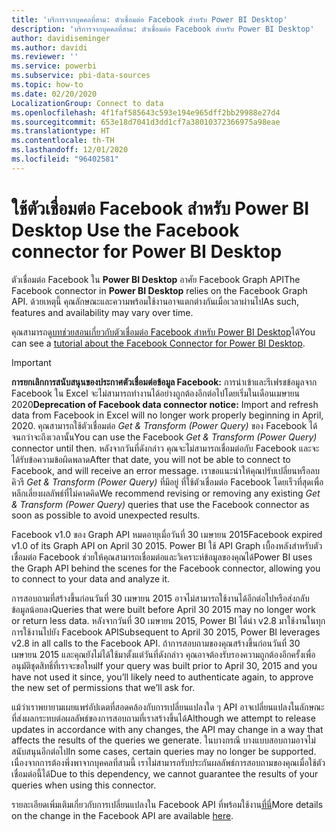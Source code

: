 ```yaml
---
title: 'บริการจากบุคคลที่สาม: ตัวเชื่อมต่อ Facebook สำหรับ Power BI Desktop'
description: 'บริการจากบุคคลที่สาม: ตัวเชื่อมต่อ Facebook สำหรับ Power BI Desktop'
author: davidiseminger
ms.author: davidi
ms.reviewer: ''
ms.service: powerbi
ms.subservice: pbi-data-sources
ms.topic: how-to
ms.date: 02/20/2020
LocalizationGroup: Connect to data
ms.openlocfilehash: 4f1faf585643c593e194e965dff2bb29988e27d4
ms.sourcegitcommit: 653e18d7041d3dd1cf7a38010372366975a98eae
ms.translationtype: HT
ms.contentlocale: th-TH
ms.lasthandoff: 12/01/2020
ms.locfileid: "96402581"
---
```

# <a name="use-the-facebook-connector-for-power-bi-desktop"></a><span data-ttu-id="d0f7b-103">ใช้ตัวเชื่อมต่อ Facebook สำหรับ Power BI Desktop </span><span class="sxs-lookup"><span data-stu-id="d0f7b-103">Use the Facebook connector for Power BI Desktop</span></span>
<span data-ttu-id="d0f7b-104">ตัวเชื่อมต่อ Facebook ใน **Power BI Desktop** อาศัย Facebook Graph API</span><span class="sxs-lookup"><span data-stu-id="d0f7b-104">The Facebook connector in **Power BI Desktop** relies on the Facebook Graph API.</span></span> <span data-ttu-id="d0f7b-105">ด้วยเหตุนี้ คุณลักษณะและความพร้อมใช้งานอาจแตกต่างกันเมื่อเวลาผ่านไป</span><span class="sxs-lookup"><span data-stu-id="d0f7b-105">As such, features and availability may vary over time.</span></span>

<span data-ttu-id="d0f7b-106">คุณสามารถดู[บทช่วยสอนเกี่ยวกับตัวเชื่อมต่อ Facebook สำหรับ Power BI Desktop](desktop-tutorial-facebook-analytics.md)ได้</span><span class="sxs-lookup"><span data-stu-id="d0f7b-106">You can see a [tutorial about the Facebook Connector for Power BI Desktop](desktop-tutorial-facebook-analytics.md).</span></span>

> [!IMPORTANT]
> <span data-ttu-id="d0f7b-107">**การยกเลิกการสนับสนุนของประกาศตัวเชื่อมต่อข้อมูล Facebook:** การนำเข้าและรีเฟรชข้อมูลจาก Facebook ใน Excel จะไม่สามารถทำงานได้อย่างถูกต้องอีกต่อไปโดยเริ่มในเดือนเมษายน 2020</span><span class="sxs-lookup"><span data-stu-id="d0f7b-107">**Deprecation of Facebook data connector notice:** Import and refresh data from Facebook in Excel will no longer work properly beginning in April, 2020.</span></span> <span data-ttu-id="d0f7b-108">คุณสามารถใช้ตัวเชื่อมต่อ *Get & Transform (Power Query)* ของ Facebook ได้จนกว่าจะถึงเวลานั้น</span><span class="sxs-lookup"><span data-stu-id="d0f7b-108">You can use the Facebook *Get & Transform (Power Query)* connector until then.</span></span> <span data-ttu-id="d0f7b-109">หลังจากวันที่ดังกล่าว คุณจะไม่สามารถเชื่อมต่อกับ Facebook และจะได้รับข้อความข้อผิดพลาด</span><span class="sxs-lookup"><span data-stu-id="d0f7b-109">After that date, you will not be able to connect to Facebook, and will receive an error message.</span></span> <span data-ttu-id="d0f7b-110">เราขอแนะนำให้คุณปรับเปลี่ยนหรือลบคิวรี *Get & Transform (Power Query)* ที่มีอยู่ ที่ใช้ตัวเชื่อมต่อ Facebook โดยเร็วที่สุดเพื่อหลีกเลี่ยงผลลัพธ์ที่ไม่คาดคิด</span><span class="sxs-lookup"><span data-stu-id="d0f7b-110">We recommend revising or removing any existing *Get & Transform (Power Query)* queries that use the Facebook connector as soon as possible to avoid unexpected results.</span></span>


<span data-ttu-id="d0f7b-111">Facebook v1.0 ของ Graph API หมดอายุเมื่อวันที่ 30 เมษายน 2015</span><span class="sxs-lookup"><span data-stu-id="d0f7b-111">Facebook expired v1.0 of its Graph API on April 30 2015.</span></span> <span data-ttu-id="d0f7b-112">Power BI ใช้ API Graph เบื้องหลังสำหรับตัวเชื่อมต่อ Facebook ช่วยให้คุณสามารถเชื่อมต่อและวิเคราะห์ข้อมูลของคุณได้</span><span class="sxs-lookup"><span data-stu-id="d0f7b-112">Power BI uses the Graph API behind the scenes for the Facebook connector, allowing you to connect to your data and analyze it.</span></span>

<span data-ttu-id="d0f7b-113">การสอบถามที่สร้างขึ้นก่อนวันที่ 30 เมษายน 2015 อาจไม่สามารถใช้งานได้อีกต่อไปหรือส่งกลับข้อมูลน้อยลง</span><span class="sxs-lookup"><span data-stu-id="d0f7b-113">Queries that were built before April 30 2015 may no longer work or return less data.</span></span> <span data-ttu-id="d0f7b-114">หลังจากวันที่ 30 เมษายน 2015, Power BI ได้นำ v2.8 มาใช้งานในทุกการใช้งานไปยัง Facebook API</span><span class="sxs-lookup"><span data-stu-id="d0f7b-114">Subsequent to April 30 2015, Power BI leverages v2.8 in all calls to the Facebook API.</span></span> <span data-ttu-id="d0f7b-115">ถ้าการสอบถามของคุณสร้างขึ้นก่อนวันที่ 30 เมษายน 2015 และคุณยังไม่ได้ใช้มาตั้งแต่วันที่ดังกล่าว คุณอาจต้องรับรองความถูกต้องอีกครั้งเพื่ออนุมัติชุดสิทธิ์ที่เราจะขอใหม่</span><span class="sxs-lookup"><span data-stu-id="d0f7b-115">If your query was built prior to April 30, 2015 and you have not used it since, you’ll likely need to authenticate again, to approve the new set of permissions that we’ll ask for.</span></span>

<span data-ttu-id="d0f7b-116">แม้ว่าเราพยายามเผยแพร่อัปเดตที่สอดคล้องกับการเปลี่ยนแปลงใด ๆ API อาจเปลี่ยนแปลงในลักษณะที่ส่งผลกระทบต่อผลลัพธ์ของการสอบถามที่เราสร้างขึ้นได้</span><span class="sxs-lookup"><span data-stu-id="d0f7b-116">Although we attempt to release updates in accordance with any changes, the API may change in a way that affects the results of the queries we generate.</span></span> <span data-ttu-id="d0f7b-117">ในบางกรณี บางแบบสอบถามอาจไม่สนับสนุนอีกต่อไป</span><span class="sxs-lookup"><span data-stu-id="d0f7b-117">In some cases, certain queries may no longer be supported.</span></span> <span data-ttu-id="d0f7b-118">เนื่องจากการต้องพึ่งพาจากบุคคลที่สามนี้ เราไม่สามารถรับประกันผลลัพธ์การสอบถามของคุณเมื่อใช้ตัวเชื่อมต่อนี้ได้</span><span class="sxs-lookup"><span data-stu-id="d0f7b-118">Due to this dependency, we cannot guarantee the results of your queries when using this connector.</span></span>

<span data-ttu-id="d0f7b-119">รายละเอียดเพิ่มเติมเกี่ยวกับการเปลี่ยนแปลงใน Facebook API ที่พร้อมใช้งาน[ที่นี่](https://developers.facebook.com/docs/apps/changelog#v2_0)</span><span class="sxs-lookup"><span data-stu-id="d0f7b-119">More details on the change in the Facebook API are available [here](https://developers.facebook.com/docs/apps/changelog#v2_0).</span></span>

